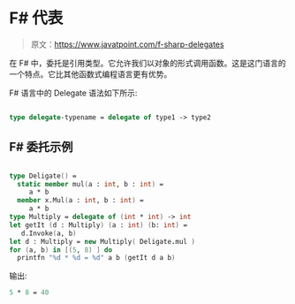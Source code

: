 # F# 代表

> 原文：<https://www.javatpoint.com/f-sharp-delegates>

在 F# 中，委托是引用类型。它允许我们以对象的形式调用函数。这是这门语言的一个特点。它比其他函数式编程语言更有优势。

F# 语言中的 Delegate 语法如下所示:

```fsharp

type delegate-typename = delegate of type1 -> type2

```

## F# 委托示例

```fsharp

type Deligate() =
  static member mul(a : int, b : int) =
     a * b
  member x.Mul(a : int, b : int) =
     a * b
type Multiply = delegate of (int * int) -> int
let getIt (d : Multiply) (a : int) (b: int) =
   d.Invoke(a, b)
let d : Multiply = new Multiply( Deligate.mul )
for (a, b) in [(5, 8) ] do
  printfn "%d * %d = %d" a b (getIt d a b)

```

输出:

```fsharp
5 * 8 = 40

```
